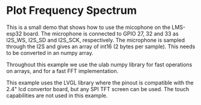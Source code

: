 # Plot Frequency Spectrum

This is a small demo that shows how to use the micophone on the LMS-esp32 board. The microphone is connected to GPIO 27, 32 and 33 as I2S_WS, I2S_SD and I2S_SCK, respectively. The microphone is sampled through the I2S and gives an array of int16 (2 bytes per sample). This needs to be converted in an numpy array.

Throughout this example we use the ulab numpy library for fast operations on arrays, and for a fast FFT implementation.

This example uses the LVGL library where the pinout is compatible with the 2.4" lcd convertor board, but any SPI TFT screen can be used. The touch capabilities are not used in this example.